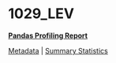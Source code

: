 # 1029_LEV

[**Pandas Profiling Report**](https://epistasislab.github.io/pmlb/profile/1029_LEV.html)

[Metadata](metadata.yaml) | [Summary Statistics](summary_stats.tsv)

